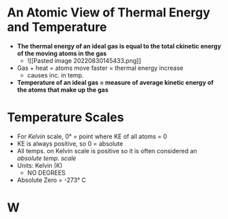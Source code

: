 # An Atomic View of Thermal Energy and Temperature
- **The thermal energy of an ideal gas is equal to the total ckinetic energy of the moving atoms in the gas**
	- ![[Pasted image 20220830145433.png]]
- Gas + heat = atoms move faster = thermal energy increase
	- causes inc. in temp.
- **Temperature of an ideal gas = measure of average kinetic energy of the atoms that make up the gas**

# Temperature Scales
- For *Kelvin* scale, 0° = point where KE of all atoms = 0
- KE is always positive, so 0 = absolute
- All temps. on Kelvin scale is positive so it is often considered an *absolute temp. scale*
- Units: Kelvin (K)
	- NO DEGREES
- Absolute Zero = -273° C

# W